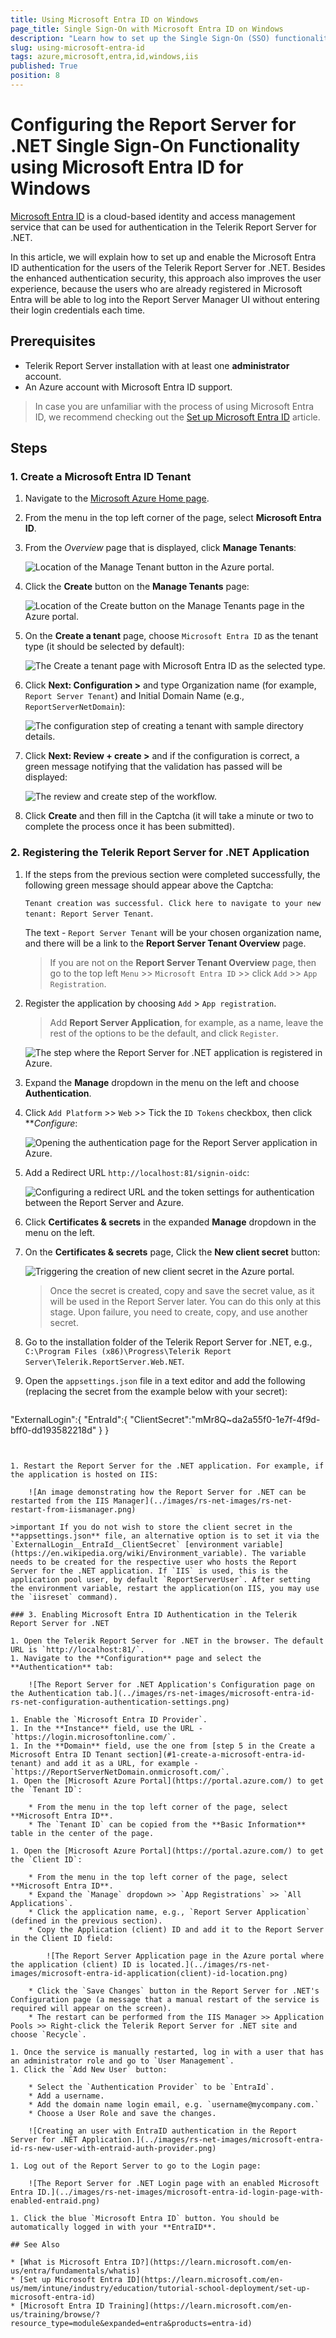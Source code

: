 ```yaml
---
title: Using Microsoft Entra ID on Windows
page_title: Single Sign-On with Microsoft Entra ID on Windows
description: "Learn how to set up the Single Sign-On (SSO) functionality in Microsoft Entra ID and use it to authenticate against the Telerik Report Server instance hosted on Windows IIS."
slug: using-microsoft-entra-id
tags: azure,microsoft,entra,id,windows,iis
published: True
position: 8
---
```


# Configuring the Report Server for .NET Single Sign-On Functionality using Microsoft Entra ID for Windows

[Microsoft Entra ID](https://learn.microsoft.com/en-us/entra/identity/) is a cloud-based identity and access management service that can be used for authentication in the Telerik Report Server for .NET. 

In this article, we will explain how to set up and enable the Microsoft Entra ID authentication for the users of the Telerik Report Server for .NET. Besides the enhanced authentication security, this approach also improves the user experience, because the users who are already registered in Microsoft Entra will be able to log into the Report Server Manager UI without entering their login credentials each time.

## Prerequisites

- Telerik Report Server installation with at least one **administrator** account.
- An Azure account with Microsoft Entra ID support.

> In case you are unfamiliar with the process of using Microsoft Entra ID, we recommend checking out the [Set up Microsoft Entra ID](https://learn.microsoft.com/en-us/mem/intune/industry/education/tutorial-school-deployment/set-up-microsoft-entra-id) article.

## Steps

### 1. Create a Microsoft Entra ID Tenant

1. Navigate to the [Microsoft Azure Home page](https://portal.azure.com/#home).
1. From the menu in the top left corner of the page, select **Microsoft Entra ID**.
1. From the *Overview* page that is displayed, click **Manage Tenants**:

	![Location of the Manage Tenant button in the Azure portal.](../images/rs-net-images/microsoft-entra-id-manage-tenants-step.png)

1. Click the **Create** button on the **Manage Tenants** page:

	![Location of the Create button on the Manage Tenants page in the Azure portal.](../images/rs-net-images/microsoft-entra-id-create-tenant-step.png)

1. On the **Create a tenant** page, choose `Microsoft Entra ID` as the tenant type (it should be selected by default):

	![The Create a tenant page with Microsoft Entra ID as the selected type.](../images/rs-net-images/microsoft-entra-id-select-tenant-type-step.png)

1. Click **Next: Configuration >** and type Organization name (for example, `Report Server Tenant`) and Initial Domain Name (e.g., `ReportServerNetDomain`):

	![The configuration step of creating a tenant with sample directory details.](../images/rs-net-images/microsoft-entra-id-tenant-configuration-step.png)

1. Click **Next: Review + create >** and if the configuration is correct, a green message notifying that the validation has passed will be displayed:

	![The review and create step of the workflow.](../images/rs-net-images/microsoft-entra-id-tenant-review-step.png)

1. Click **Create** and then fill in the Captcha (it will take a minute or two to complete the process once it has been submitted).

### 2. Registering the Telerik Report Server for .NET Application

1. If the steps from the previous section were completed successfully, the following green message should appear above the Captcha:

	`Tenant creation was successful. Click here to navigate to your new tenant: Report Server Tenant`.
	
	The text - `Report Server Tenant` will be your chosen organization name, and there will be a link to the **Report Server Tenant Overview** page. 

	> If you are not on the **Report Server Tenant Overview** page, then go to the top left `Menu` >> `Microsoft Entra ID` >> click `Add` >> `App Registration`.
	
1. Register the application by choosing `Add` > `App registration`.

	> Add **Report Server Application**, for example, as a name, leave the rest of the options to be the default, and click `Register`.
 
	![The step where the Report Server for .NET application is registered in Azure.](../images/rs-net-images/microsoft-entra-id-app-registration-step.png)

1. Expand the **Manage** dropdown in the menu on the left and choose **Authentication**.
1. Click `Add Platform` >> `Web` >> Tick the `ID Tokens` checkbox, then click ***Configure*:

	![Opening the authentication page for the Report Server application in Azure.](../images/rs-net-images/microsoft-entra-id-authentication-step.png)

1. Add a Redirect URL `http://localhost:81/signin-oidc`:

	![Configuring a redirect URL and the token settings for authentication between the Report Server and Azure.](../images/rs-net-images/microsoft-entra-id-authentication-redirect-and-token-settings-step.png)

1. Click **Certificates & secrets** in the expanded **Manage** dropdown in the menu on the left.
1. On the **Certificates & secrets** page, Click the **New client secret** button:

	![Triggering the creation of new client secret in the Azure portal.](../images/rs-net-images/microsoft-entra-id-creating-client-secret-step.png)

	> Once the secret is created, copy and save the secret value, as it will be used in the Report Server later. You can do this only at this stage. Upon failure, you need to create, copy, and use another secret.

1. Go to the installation folder of the Telerik Report Server for .NET, e.g., `C:\Program Files (x86)\Progress\Telerik Report Server\Telerik.ReportServer.Web.NET`.
1. Open the `appsettings.json` file in a text editor and add the following (replacing the secret from the example below with your secret):

	````JSON
"ExternalLogin":{
		"EntraId":{
			"ClientSecret":"mMr8Q~da2a55f0-1e7f-4f9d-bff0-dd193582218d"
		}
	}
````


1. Restart the Report Server for the .NET application. For example, if the application is hosted on IIS:

	![An image demonstrating how the Report Server for .NET can be restarted from the IIS Manager](../images/rs-net-images/rs-net-restart-from-iismanager.png) 

>important If you do not wish to store the client secret in the **appsettings.json** file, an alternative option is to set it via the `ExternalLogin__EntraId__ClientSecret` [environment variable](https://en.wikipedia.org/wiki/Environment_variable). The variable needs to be created for the respective user who hosts the Report Server for the .NET application. If `IIS` is used, this is the application pool user, by default `ReportServerUser`. After setting the environment variable, restart the application(on IIS, you may use the `iisreset` command).

### 3. Enabling Microsoft Entra ID Authentication in the Telerik Report Server for .NET 

1. Open the Telerik Report Server for .NET in the browser. The default URL is `http://localhost:81/`.
1. Navigate to the **Configuration** page and select the **Authentication** tab:

	![The Report Server for .NET Application's Configuration page on the Authentication tab.](../images/rs-net-images/microsoft-entra-id-rs-net-configuration-authentication-settings.png)

1. Enable the `Microsoft Entra ID Provider`.
1. In the **Instance** field, use the URL - `https://login.microsoftonline.com/`.
1. In the **Domain** field, use the one from [step 5 in the Create a Microsoft Entra ID Tenant section](#1-create-a-microsoft-entra-id-tenant) and add it as a URL, for example - `https://ReportServerNetDomain.onmicrosoft.com/`.
1. Open the [Microsoft Azure Portal](https://portal.azure.com/) to get the `Tenant ID`:

	* From the menu in the top left corner of the page, select **Microsoft Entra ID**.
	* The `Tenant ID` can be copied from the **Basic Information** table in the center of the page.

1. Open the [Microsoft Azure Portal](https://portal.azure.com/) to get the `Client ID`:

	* From the menu in the top left corner of the page, select **Microsoft Entra ID**.
	* Expand the `Manage` dropdown >> `App Registrations` >> `All Applications`.
	* Click the application name, e.g., `Report Server Application` (defined in the previous section).
	* Copy the Application (client) ID and add it to the Report Server in the Client ID field:

		![The Report Server Application page in the Azure portal where the application (client) ID is located.](../images/rs-net-images/microsoft-entra-id-application(client)-id-location.png)

	* Click the `Save Changes` button in the Report Server for .NET's Configuration page (a message that a manual restart of the service is required will appear on the screen).
	* The restart can be performed from the IIS Manager >> Application Pools >> Right-click the Telerik Report Server for .NET site and choose `Recycle`.	

1. Once the service is manually restarted, log in with a user that has an administrator role and go to `User Management`.
1. Click the `Add New User` button:

	* Select the `Authentication Provider` to be `EntraId`.
	* Add a username.
	* Add the domain name login email, e.g. `username@mycompany.com.`
	* Choose a User Role and save the changes.

	![Creating an user with EntraID authentication in the Report Server for .NET Application.](../images/rs-net-images/microsoft-entra-id-rs-new-user-with-entraid-auth-provider.png)

1. Log out of the Report Server to go to the Login page:

	![The Report Server for .NET Login page with an enabled Microsoft Entra ID.](../images/rs-net-images/microsoft-entra-id-login-page-with-enabled-entraid.png)

1. Click the blue `Microsoft Entra ID` button. You should be automatically logged in with your **EntraID**. 

## See Also

* [What is Microsoft Entra ID?](https://learn.microsoft.com/en-us/entra/fundamentals/whatis) 
* [Set up Microsoft Entra ID](https://learn.microsoft.com/en-us/mem/intune/industry/education/tutorial-school-deployment/set-up-microsoft-entra-id)
* [Microsoft Entra ID Training](https://learn.microsoft.com/en-us/training/browse/?resource_type=module&expanded=entra&products=entra-id)
